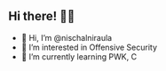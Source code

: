 ## Hi there! 👋🤓

- 👋 Hi, I’m @nischalniraula
- 👀 I’m interested in Offensive Security
- 🌱 I’m currently learning PWK, C 

<!---
nischalniraula/nischalniraula is a ✨ special ✨ repository because its `README.md` (this file) appears on your GitHub profile.
You can click the Preview link to take a look at your changes.
--->
